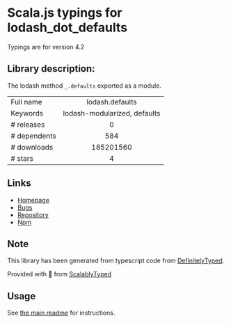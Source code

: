 
# Scala.js typings for lodash_dot_defaults

Typings are for version 4.2

## Library description:
The lodash method `_.defaults` exported as a module.

|                    |                 |
| ------------------ | :-------------: |
| Full name          | lodash.defaults |
| Keywords           | lodash-modularized, defaults |
| # releases         | 0 |
| # dependents       | 584 |
| # downloads        | 185201560 |
| # stars            | 4 |

## Links
- [Homepage](https://lodash.com/)
- [Bugs](https://github.com/lodash/lodash/issues)
- [Repository](https://github.com/lodash/lodash)
- [Npm](https://www.npmjs.com/package/lodash.defaults)
    


## Note
This library has been generated from typescript code from [DefinitelyTyped](https://definitelytyped.org).

Provided with :purple_heart: from [ScalablyTyped](https://github.com/oyvindberg/ScalablyTyped)

## Usage
See [the main readme](../../readme.md) for instructions.


